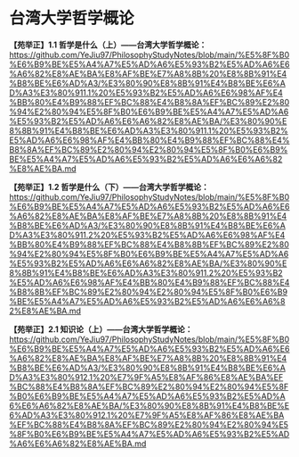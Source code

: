 # 台湾大学哲学概论

**【苑举正】1.1 哲学是什么（上）——台湾大学哲学概论：**
https://github.com/YeJiu97/PhilosophyStudyNotes/blob/main/%E5%8F%B0%E6%B9%BE%E5%A4%A7%E5%AD%A6%E5%93%B2%E5%AD%A6%E6%A6%82%E8%AE%BA%E8%AF%BE%E7%A8%8B%20%E8%8B%91%E4%B8%BE%E6%AD%A3/%E3%80%90%E8%8B%91%E4%B8%BE%E6%AD%A3%E3%80%911.1%20%E5%93%B2%E5%AD%A6%E6%98%AF%E4%BB%80%E4%B9%88%EF%BC%88%E4%B8%8A%EF%BC%89%E2%80%94%E2%80%94%E5%8F%B0%E6%B9%BE%E5%A4%A7%E5%AD%A6%E5%93%B2%E5%AD%A6%E6%A6%82%E8%AE%BA/%E3%80%90%E8%8B%91%E4%B8%BE%E6%AD%A3%E3%80%911.1%20%E5%93%B2%E5%AD%A6%E6%98%AF%E4%BB%80%E4%B9%88%EF%BC%88%E4%B8%8A%EF%BC%89%E2%80%94%E2%80%94%E5%8F%B0%E6%B9%BE%E5%A4%A7%E5%AD%A6%E5%93%B2%E5%AD%A6%E6%A6%82%E8%AE%BA.md

**【苑举正】1.2 哲学是什么（下）——台湾大学哲学概论：**
https://github.com/YeJiu97/PhilosophyStudyNotes/blob/main/%E5%8F%B0%E6%B9%BE%E5%A4%A7%E5%AD%A6%E5%93%B2%E5%AD%A6%E6%A6%82%E8%AE%BA%E8%AF%BE%E7%A8%8B%20%E8%8B%91%E4%B8%BE%E6%AD%A3/%E3%80%90%E8%8B%91%E4%B8%BE%E6%AD%A3%E3%80%911.2%20%E5%93%B2%E5%AD%A6%E6%98%AF%E4%BB%80%E4%B9%88%EF%BC%88%E4%B8%8B%EF%BC%89%E2%80%94%E2%80%94%E5%8F%B0%E6%B9%BE%E5%A4%A7%E5%AD%A6%E5%93%B2%E5%AD%A6%E6%A6%82%E8%AE%BA/%E3%80%90%E8%8B%91%E4%B8%BE%E6%AD%A3%E3%80%911.2%20%E5%93%B2%E5%AD%A6%E6%98%AF%E4%BB%80%E4%B9%88%EF%BC%88%E4%B8%8B%EF%BC%89%E2%80%94%E2%80%94%E5%8F%B0%E6%B9%BE%E5%A4%A7%E5%AD%A6%E5%93%B2%E5%AD%A6%E6%A6%82%E8%AE%BA.md

**【苑举正】2.1 知识论（上）——台湾大学哲学概论：**
https://github.com/YeJiu97/PhilosophyStudyNotes/blob/main/%E5%8F%B0%E6%B9%BE%E5%A4%A7%E5%AD%A6%E5%93%B2%E5%AD%A6%E6%A6%82%E8%AE%BA%E8%AF%BE%E7%A8%8B%20%E8%8B%91%E4%B8%BE%E6%AD%A3/%E3%80%90%E8%8B%91%E4%B8%BE%E6%AD%A3%E3%80%912.1%20%E7%9F%A5%E8%AF%86%E8%AE%BA%EF%BC%88%E4%B8%8A%EF%BC%89%E2%80%94%E2%80%94%E5%8F%B0%E6%B9%BE%E5%A4%A7%E5%AD%A6%E5%93%B2%E5%AD%A6%E6%A6%82%E8%AE%BA/%E3%80%90%E8%8B%91%E4%B8%BE%E6%AD%A3%E3%80%912.1%20%E7%9F%A5%E8%AF%86%E8%AE%BA%EF%BC%88%E4%B8%8A%EF%BC%89%E2%80%94%E2%80%94%E5%8F%B0%E6%B9%BE%E5%A4%A7%E5%AD%A6%E5%93%B2%E5%AD%A6%E6%A6%82%E8%AE%BA.md
